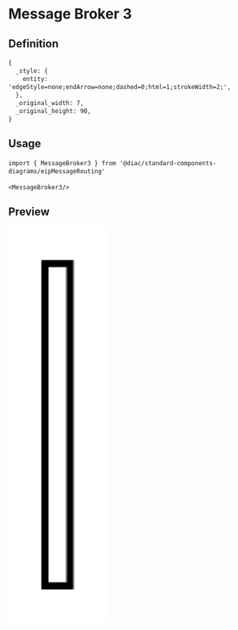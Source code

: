 # Message Broker 3

## Definition

```
{
  _style: { 
    entity: 'edgeStyle=none;endArrow=none;dashed=0;html=1;strokeWidth=2;',
  },
  _original_width: 7,
  _original_height: 90,
}
```

## Usage

```
import { MessageBroker3 } from '@diac/standard-components-diagrams/eipMessageRouting'

<MessageBroker3/>
```

## Preview

<img src="./message-broker-3.png" width="200"/>
